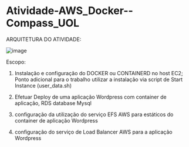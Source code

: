 # Atividade-AWS_Docker--Compass_UOL

ARQUITETURA DO ATIVIDADE:

![image](https://github.com/1S4QU3s/Atividade-AWS-_Docker--Compass_UOL/assets/159395767/88a5abf3-9e83-4267-9cab-579f9aab3826)


Escopo:

1. Instalação e configuração do DOCKER ou CONTAINERD no host EC2; 
Ponto adicional para o trabalho utilizar a instalação
via script de Start Instance (user_data.sh) 

3. Efetuar Deploy de uma aplicação Wordpress com container de aplicação, RDS database Mysql 

4. configuração da utilização do serviço EFS AWS para estáticos do container de aplicação Wordpress 

5. configuração do serviço de Load Balancer AWS para a aplicação Wordpress 
